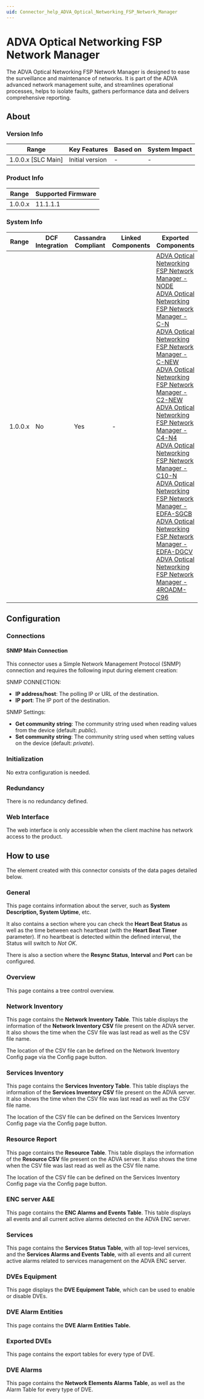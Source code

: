 ```yaml
---
uid: Connector_help_ADVA_Optical_Networking_FSP_Network_Manager
---
```


# ADVA Optical Networking FSP Network Manager

The ADVA Optical Networking FSP Network Manager is designed to ease the surveillance and maintenance of networks. It is part of the ADVA advanced network management suite, and streamlines operational processes, helps to isolate faults, gathers performance data and delivers comprehensive reporting.

## About

### Version Info

| **Range**            | **Key Features** | **Based on** | **System Impact** |
|----------------------|------------------|--------------|-------------------|
| 1.0.0.x \[SLC Main\] | Initial version  | \-           | \-                |

### Product Info

| **Range** | **Supported Firmware** |
|-----------|------------------------|
| 1.0.0.x   | 11.1.1.1               |

### System Info

| Range | DCF Integration | Cassandra Compliant | Linked Components | Exported Components |
|-----------|---------------------|-------------------------|-----------------------|-------------------------|
| 1.0.0.x   | No                  | Yes                     | -                    | <a href="/Driver%20Help/ADVA%20Optical%20Networking%20FSP%20Network%20Manager%20-%20NODE.aspx">ADVA Optical Networking FSP Network Manager - NODE</a><br><a href="/Driver%20Help/ADVA%20Optical%20Networking%20FSP%20Network%20Manager%20-%20C-N.aspx">ADVA Optical Networking FSP Network Manager - C-N</a><br><a href="/Driver%20Help/ADVA%20Optical%20Networking%20FSP%20Network%20Manager%20-%20C-NEW.aspx">ADVA Optical Networking FSP Network Manager - C-NEW</a><br><a href="/Driver%20Help/ADVA%20Optical%20Networking%20FSP%20Network%20Manager%20-%20C2-NEW.aspx">ADVA Optical Networking FSP Network Manager - C2-NEW</a><br><a href="/Driver%20Help/ADVA%20Optical%20Networking%20FSP%20Network%20Manager%20-%20C4-N4.aspx">ADVA Optical Networking FSP Network Manager - C4-N4</a><br><a href="/Driver%20Help/ADVA%20Optical%20Networking%20FSP%20Network%20Manager%20-%20C10-N.aspx">ADVA Optical Networking FSP Network Manager - C10-N</a><br><a href="/Driver%20Help/ADVA%20Optical%20Networking%20FSP%20Network%20Manager%20-%20EDFA-SGCB.aspx">ADVA Optical Networking FSP Network Manager - EDFA-SGCB</a><br><a href="/Driver%20Help/ADVA%20Optical%20Networking%20FSP%20Network%20Manager%20-%20EDFA-DGCV.aspx">ADVA Optical Networking FSP Network Manager - EDFA-DGCV</a><br><a href="/Driver%20Help/ADVA%20Optical%20Networking%20FSP%20Network%20Manager%20-%204ROADM-C96.aspx">ADVA Optical Networking FSP Network Manager - 4ROADM-C96</a> |

## Configuration

### Connections

#### SNMP Main Connection

This connector uses a Simple Network Management Protocol (SNMP) connection and requires the following input during element creation:

SNMP CONNECTION:

- **IP address/host**: The polling IP or URL of the destination.
- **IP port**: The IP port of the destination.

SNMP Settings:

- **Get community string**: The community string used when reading values from the device (default: *public*).
- **Set community string**: The community string used when setting values on the device (default: *private*).

### Initialization

No extra configuration is needed.

### Redundancy

There is no redundancy defined.

### Web Interface

The web interface is only accessible when the client machine has network access to the product.

## How to use

The element created with this connector consists of the data pages detailed below.

### General

This page contains information about the server, such as **System Description, System Uptime**, etc.

It also contains a section where you can check the **Heart Beat Status** as well as the time between each heartbeat (with the **Heart Beat Timer** parameter). If no heartbeat is detected within the defined interval, the Status will switch to *Not OK*.

There is also a section where the **Resync Status**, **Interval** and **Port** can be configured.

### Overview

This page contains a tree control overview.

### Network Inventory

This page contains the **Network Inventory Table**. This table displays the information of the **Network Inventory CSV** file present on the ADVA server. It also shows the time when the CSV file was last read as well as the CSV file name.

The location of the CSV file can be defined on the Network Inventory Config page via the Config page button.

### Services Inventory

This page contains the **Services Inventory Table**. This table displays the information of the **Services Inventory CSV** file present on the ADVA server. It also shows the time when the CSV file was last read as well as the CSV file name.

The location of the CSV file can be defined on the Services Inventory Config page via the Config page button.

### Resource Report

This page contains the **Resource Table**. This table displays the information of the **Resource CSV** file present on the ADVA server. It also shows the time when the CSV file was last read as well as the CSV file name.

The location of the CSV file can be defined on the Services Inventory Config page via the Config page button.

### ENC server A&E

This page contains the **ENC Alarms and Events Table**. This table displays all events and all current active alarms detected on the ADVA ENC server.

### Services

This page contains the **Services Status Table**, with all top-level services, and the **Services Alarms and Events Table**, with all events and all current active alarms related to services management on the ADVA ENC server.

### DVEs Equipment

This page displays the **DVE Equipment Table**, which can be used to enable or disable DVEs.

### DVE Alarm Entities

This page contains the **DVE Alarm Entities Table.**

### Exported DVEs

This page contains the export tables for every type of DVE.

### DVE Alarms

This page contains the **Network Elements Alarms Table**, as well as the Alarm Table for every type of DVE.
